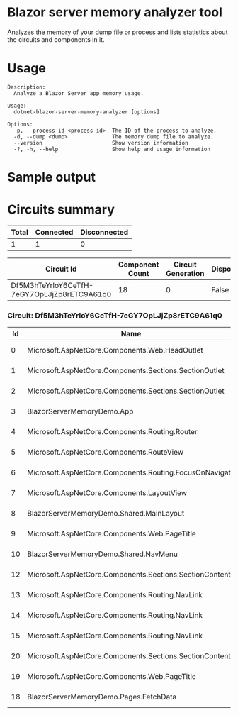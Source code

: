 # Blazor server memory analyzer tool

Analyzes the memory of your dump file or process and lists statistics about the
circuits and components in it.

# Usage

```pre
Description:
  Analyze a Blazor Server app memory usage.

Usage:
  dotnet-blazor-server-memory-analyzer [options]

Options:
  -p, --process-id <process-id>  The ID of the process to analyze.
  -d, --dump <dump>              The memory dump file to analyze.
  --version                      Show version information
  -?, -h, --help                 Show help and usage information
```

# Sample output

# Circuits summary
|Total|Connected|Disconnected|
|-----|---------|------------|
|1|1|0|

|Circuit Id|Component Count|Circuit Generation|Disposed|
|----------|---------------|------------------|--------|
|Df5M3hTeYrloY6CeTfH-7eGY7OpLJjZp8rETC9A61q0|18|0|False|

### Circuit: Df5M3hTeYrloY6CeTfH-7eGY7OpLJjZp8rETC9A61q0
|Id|Name|Frames|Buffer|Size|
|--|----|------|------|----|
|0|Microsoft.AspNetCore.Components.Web.HeadOutlet|4|32|0.06 KB|
|1|Microsoft.AspNetCore.Components.Sections.SectionOutlet|3|32|0.83 KB|
|2|Microsoft.AspNetCore.Components.Sections.SectionOutlet|0|0|0.83 KB|
|3|BlazorServerMemoryDemo.App|4|32|0.05 KB|
|4|Microsoft.AspNetCore.Components.Routing.Router|7|32|1.37 KB|
|5|Microsoft.AspNetCore.Components.RouteView|3|32|0.18 KB|
|6|Microsoft.AspNetCore.Components.Routing.FocusOnNavigate|0|0|0.22 KB|
|7|Microsoft.AspNetCore.Components.LayoutView|2|32|0.05 KB|
|8|BlazorServerMemoryDemo.Shared.MainLayout|19|32|0.05 KB|
|9|Microsoft.AspNetCore.Components.Web.PageTitle|3|32|0.05 KB|
|10|BlazorServerMemoryDemo.Shared.NavMenu|45|64|0.05 KB|
|12|Microsoft.AspNetCore.Components.Sections.SectionContent|0|0|0.83 KB|
|13|Microsoft.AspNetCore.Components.Routing.NavLink|5|32|0.50 KB|
|14|Microsoft.AspNetCore.Components.Routing.NavLink|5|32|0.53 KB|
|15|Microsoft.AspNetCore.Components.Routing.NavLink|5|32|0.59 KB|
|20|Microsoft.AspNetCore.Components.Sections.SectionContent|0|0|0.83 KB|
|19|Microsoft.AspNetCore.Components.Web.PageTitle|3|32|0.05 KB|
|18|BlazorServerMemoryDemo.Pages.FetchData|120009|131072|391.07 KB|